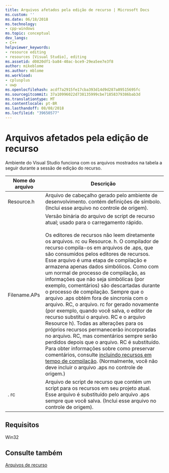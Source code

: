 ```yaml
---
title: Arquivos afetados pela edição de recurso | Microsoft Docs
ms.custom: ''
ms.date: 06/18/2018
ms.technology:
- cpp-windows
ms.topic: conceptual
dev_langs:
- C++
helpviewer_keywords:
- resource editing
- resources [Visual Studio], editing
ms.assetid: d0820df1-ba84-40ac-bce9-29ea5ee7e3f8
author: mikeblome
ms.author: mblome
ms.workload:
- cplusplus
- uwp
ms.openlocfilehash: acdf7a2915fe17cba393d14d9d287a89515695fc
ms.sourcegitcommit: 37a10996022d738135999cbe71858379386bab3d
ms.translationtype: MT
ms.contentlocale: pt-BR
ms.lasthandoff: 08/08/2018
ms.locfileid: "39650577"
---
```

# <a name="files-affected-by-resource-editing"></a>Arquivos afetados pela edição de recurso
Ambiente do Visual Studio funciona com os arquivos mostrados na tabela a seguir durante a sessão de edição do recurso.  
  
|Nome do arquivo|Descrição|  
|---------------|-----------------|  
|Resource.h|Arquivo de cabeçalho gerado pelo ambiente de desenvolvimento. contém definições de símbolo. (Inclui esse arquivo no controle de origem).|  
|Filename.APs|Versão binária do arquivo de script de recurso atual; usado para o carregamento rápido.<br /><br /> Os editores de recursos não leem diretamente os arquivos. rc ou Resource. h. O compilador de recurso compila-os em arquivos de .aps, que são consumidos pelos editores de recursos. Esse arquivo é uma etapa de compilação e armazena apenas dados simbólicos. Como com um normal de processo de compilação, as informações que não seja simbólicas (por exemplo, comentários) são descartadas durante o processo de compilação. Sempre que o arquivo .aps obtém fora de sincronia com o arquivo. RC, o arquivo. rc for gerado novamente (por exemplo, quando você salva, o editor de recurso substitui o arquivo. RC e o arquivo Resource h). Todas as alterações para os próprios recursos permanecerão incorporadas no arquivo. RC, mas comentários sempre serão perdidos depois que o arquivo. RC é substituído. Para obter informações sobre como preservar comentários, consulte [incluindo recursos em tempo de compilação](../windows/how-to-include-resources-at-compile-time.md). (Normalmente, você não deve incluir o arquivo .aps no controle de origem.)|  
|. rc|Arquivo de script de recurso que contém um script para os recursos em seu projeto atual. Esse arquivo é substituído pelo arquivo .aps sempre que você salva. (Inclui esse arquivo no controle de origem).|  
  
## <a name="requirements"></a>Requisitos  
 Win32  
  
## <a name="see-also"></a>Consulte também  
 [Arquivos de recurso](../windows/resource-files-visual-studio.md)
